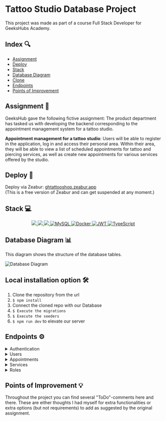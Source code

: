 # Tattoo Studio Database Project

This project was made as part of a course Full Stack Developer for GeeksHubs Academy.

## Index 🔍

- [Assignment](#assignment-)
- [Deploy](#deploy)
- [Stack](#stack)
- [Database Diagram](#database-diagram)
- [Clone](#clone)
- [Endpoints](#endpoints)
- [Points of Improvement](#points-of-improvement)

## Assignment 📝

GeeksHub gave the following fictive assignment: The product department has tasked us with developing the backend
corresponding to the appointment management system for a tattoo studio.

**Appointment management for a tattoo studio**: Users will be able to register in the application, log in and access their personal area. Within their area, they will be able to view a list of scheduled appointments for tattoo and piercing services, as well as create new appointments for various services offered by the studio.

## Deploy 💫

Deploy via Zeabur: [ghtattooshop.zeabur.app](https://ghtattooshop.zeabur.app/) <br>
(This is a free version of Zeabur and can get suspended at any moment.)

## Stack 💻

<div align="center">
<a href="https://www.typescriptlang.org/">
    <img src= "https://img.shields.io/badge/typescript-%23007ACC.svg?style=for-the-badge&logo=typescript&logoColor=white"/>
</a>
<a href="https://www.expressjs.com/">
    <img src= "https://img.shields.io/badge/express.js-%23404d59.svg?style=for-the-badge&logo=express&logoColor=%2361DAFB"/>
</a>
<a href="https://nodejs.org/es/">
    <img src= "https://img.shields.io/badge/node.js-026E00?style=for-the-badge&logo=node.js&logoColor=white"/>
</a>
<a href="">
    <img src="https://img.shields.io/badge/MySQL-4479A1?style=for-the-badge&logo=mysql&logoColor=white" alt="MySQL" />
</a>
<a href="">
<img src="https://img.shields.io/badge/Docker-2496ED?style=for-the-badge&logo=docker&logoColor=white" alt="Docker" />
</a>
<a href="">
    <img src="https://img.shields.io/badge/JWT-000000?style=for-the-badge&logo=jsonwebtokens&logoColor=white" alt="JWT" />
</a>
<a href="">
    <img src="https://img.shields.io/badge/bcrypt-3178C6?style=for-the-badge&" alt="TypeScript" />
</a>
 </div>

## Database Diagram 📊

This diagram shows the structure of the database tables.

![Database Diagram](./img/db-diagram.png)

## Local installation option 🛠️

1. Clone the repository from the url
2. `$ npm install`
3. Connect the cloned repo with our Database
4. `$ Execute the migrations`
5. `$ Execute the seeders`
6. `$ npm run dev` to elevate our server

## Endpoints ⚙️

<details>
<summary>Authentication</summary>

- AUTH

  - REGISTER

          POST http://localhost:4000/api/auth/register

    body:

    ```js
        {
            "email": "yourmail@mail.com",
            "password": "123456789"
        }
    ```

  - LOGIN

          POST http://localhost:4000/api/auth/login

    body:

    ```js
        {
            "email": "yourmail@mail.com",
            "password": "123456789"
        }
    ```

      </details>
      <details>

<summary>Users</summary>

- USERS

      - GET ALL USERS (ONLY FOR ADMINS)

              GET http://localhost:4000/api/users

          auth:
          ```
          your token

          ```

       - SHOW USER PROFILE

              GET http://localhost:4000/api/users/profile

          auth:
          ```
          your token

          ```

      - CHANGE PROFILE INFO

              PUT http://localhost:4000/api/users/profile/change

          auth:
          ```
          your token

          ```
          body:
          ``` js
              {
                  info you want to change goes here
              }
          ```

      - PROFILE FILTERED BY EMAIL

              GET http://localhost:4000/api/users/:email

          auth:
          ```
          your token
          ```
          body:
          ``` js
               {
                  "email": "the users email you want to find goes here"
               }
          ```

      - DELETE USER BY ID

              GET http://localhost:4000/api/users/:id

          auth:
          ```
          your token
          ```
          body:
          ``` js
               {
                  "id": "the ID of the user you want to delete goes here"
               }
          ```

</details>

<details>

<summary>Appointments</summary>

- APPOINTMENTS

      - CREATE APPOINTMENT

              POST http://localhost:4000/api/appointments/create

          auth:
          ```
          your token
          ```
          body:
          ``` js
              {
                  "appointment_date": "2024/01/01",
                  "service_id": 2
              }
          ```

      - CHANGE APPOINTMENT

              PUT http://localhost:4000/api/appointments/change

          auth:
          ```
          your token
          ```
          body:
          ``` js
              {
                  "id": your appointment id,
                  "infotochange": value
              }
          ```

          - FIND APPOINTMENT BY ID

              GET http://localhost:4000/api/appointments/:id

          auth:
          ```
          your token
          ```
          body:
          ``` js
              {
                  "id": 1
              }
          ```

          - SHOW USER APPOINTMENTS

              GET http://localhost:4000/api/appointments/scheduled

          auth:
          ```
          your token
          ```

          - DELETE APPOINTMENT

              DELETE http://localhost:4000/api/appointments/delete

          auth:
          ```
          your token
          ```
          body:
          ``` js
              {
                  "id": 1
              }
          ```

  </details>

<details>

<summary> Services </summary>

- SERVICES

  - CREATE SERVICE (only for admins)
    POST http://localhost:4000/api/services

        auth:
        ```
        your token
        ```
        body:
        ``` js
            {
                "service_name": "Name",
                "description": "blablabla.com"
            }
        ```

    - SEE ALL SERVICES

            GET http://localhost:4000/api/services

      auth:

      ```
      your token
      ```

    - UPDATE SERVICE (only for admins)

            PUT http://localhost:4000/api/services/:id

      auth:

      ```
      your token
      ```

      body:

      ```js
          {
              "id": 2,
              "description": "blablabla.com"
          }
      ```

    - DELETE SERVICE BY ID

           GET http://localhost:4000/api/services/:id

      auth:

      ```
      your token
      ```

      body:

      ```js
          {
              "id": 1
          }
      ```

  </details>

<details>

<summary> Roles </summary>

- ROLES

  - SEE ALL ROLES (only for admins!)

            GET http://localhost:4000/api/roles

        auth:
        ```
        your token
        ```

  - CREATE ROLE (only for admins)
    POST http://localhost:4000/api/roles/create

        auth:
        ```
        your token
        ```
        body:
        ``` js
            {
                "id": 1,
                "name": "hokage"
            }
        ```

    - UPDATE ROLE (only for admins)

            PUT http://localhost:4000/api/roles/update/:id

      auth:

      ```
      your token
      ```

      body:

      ```js
          {
              "id": 2,
              "infotoupdate": "blablabla"
          }
      ```

    - DELETE ROLE

           DELETE http://localhost:4000/api/roles/delete

      auth:

      ```
      your token
      ```

      body:

      ```js
          {
              "name": superAdmin
          }
      ```

  </details>

## Points of Improvement 💡

Throughout the project you can find several "ToDo"-comments here and there. These are either thoughts I had myself for extra functionalities or extra options (but not requirements) to add as suggested by the original assignment.

